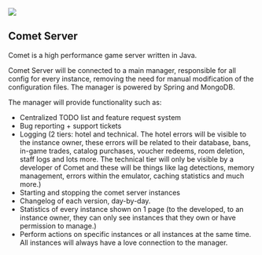 ![](http://i.imgur.com/Pu05U2K.png)

Comet Server
---

Comet is a high performance game server written in Java. 

Comet Server will be connected to a main manager, responsible for all config for every instance, removing the need for manual modification of the configuration files. The manager is powered by Spring and MongoDB.

The manager will provide functionality such as:
* Centralized TODO list and feature request system
* Bug reporting + support tickets 
* Logging (2 tiers: hotel and technical. The hotel errors will be visible to the instance owner, these errors will be related to their database, bans, in-game trades, catalog purchases, voucher redeems, room deletion, staff logs and lots more. The technical tier will only be visible by a developer of Comet and these will be things like lag detections, memory management, errors within the emulator, caching statistics and much more.)
* Starting and stopping the comet server instances
* Changelog of each version, day-by-day.
* Statistics of every instance shown on 1 page (to the developed, to an instance owner, they can only see instances that they own or have permission to manage.)
* Perform actions on specific instances or all instances at the same time. All instances will always have a love connection to the manager.
